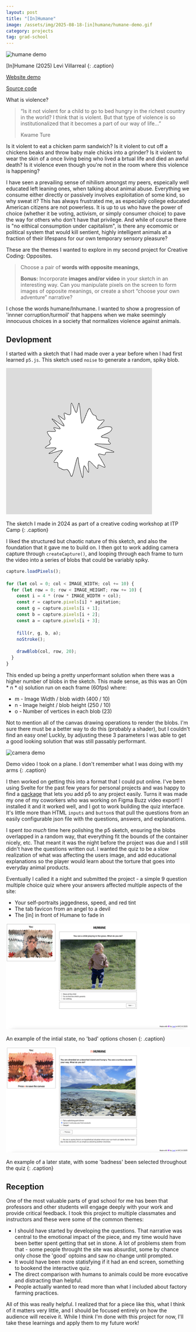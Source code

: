 ```yaml
---
layout: post
title: "[In]Humane"
image: /assets/img/2025-08-18-[in]humane/humane-demo.gif
category: projects
tag: grad-school
---
```



![humane demo](/assets/img/2025-08-18-[in]humane/humane-demo.gif)

[In]Humane (2025) Levi Villarreal
{: .caption}

[Website demo](leviv.cool/humane)

[Source code](https://github.com/leviv/humane)

What is violence? 

> “Is it not violent for a child to go to bed hungry in the richest country in the world? I think that is violent. But that type of violence is so institutionalized that it becomes a part of our way of life...” 
>
> Kwame Ture

Is it violent to eat a chicken parm sandwich? Is it violent to cut off a chickens beaks and throw baby male chicks into a grinder? Is it violent to wear the skin of a once living being who lived a brtual life and died an awful death? Is it violence even though you're not in the room where this violence is happening?

I have seen a prevailing sense of nihilism amongst my peers, espeically well educated left leaning ones, when talking about animal abuse. Everything we consume either directly or passively involves exploitation of some kind, so why sweat it? This has always frustrated me, as especially college educated American citizens are not powerless. It is up to us who have the power of choice (whether it be voting, activism, or simply consumer choice) to pave the way for others who don't have that privilege. And while of course there is "no eithical consumption under capitalism", is there any ecomomic or political system that would kill sentient, highly intelligent animals at a fraction of their lifespans for our own temporary sensory pleasure?

These are the themes I wanted to explore in my second project for Creative Coding: Opposites.

> Choose a pair of **words with opposite meanings**,
>
> **Bonus:** Incorporate **images and/or video** in your sketch in an interesting way. Can you manipulate pixels on the screen to form images of opposite meanings, or create a short “choose your own adventure” narrative?

I chose the words humane/Inhumane. I wanted to show a progression of 'innner corruption/turmoil' that happens when we make seemingly innocuous choices in a society that normalizes violence against animals.

## Devlopment

I started with a sketch that I had made over a year before when I had first learned `p5.js`. This sketch used `noise` to generate a random, spiky blob.

![blob](/assets/img/2025-08-18-[in]humane/blob.gif)

The sketch I made in 2024 as part of a creative coding workshop at ITP Camp
{: .caption}

I liked the structured but chaotic nature of this sketch, and also the foundation that it gave me to build on. I then got to work adding camera capture through `createCapture()`, and looping through each frame to turn the video into a series of blobs that could be variably spiky.

```javascript
capture.loadPixels();

for (let col = 0; col < IMAGE_WIDTH; col += 10) {
  for (let row = 0; row < IMAGE_HEIGHT; row += 10) {
    const i = 4 * (row * IMAGE_WIDTH + col);
    const r = capture.pixels[i] * agitation;
    const g = capture.pixels[i + 1];
    const b = capture.pixels[i + 2];
    const a = capture.pixels[i + 3];

    fill(r, g, b, a);
    noStroke();

    drawBlob(col, row, 20);
  }
}
```

This ended up being a pretty unperformant solution when there was a higher number of blobs in the sketch. This made sense, as this was an O(m * n * o) solution run on each frame (60fps) where:

- m - Image Width / blob width (400 / 10)
- n - Image height / blob height (250 / 10)
- o - Number of vertices in each blob (23)

Not to mention all of the canvas drawing operations to render the blobs. I'm sure there must be a better way to do this (probably a shader), but I couldn't find an easy one! Luckly, by adjusting these 3 parameters I was able to get a good looking solution that was still passably performant.

![camera demo](/assets/img/2025-08-18-[in]humane/camera-demo.gif)

Demo video I took on a plane. I don't remember what I was doing with my arms
{: .caption}

I then worked on getting this into a format that I could put online. I've been using Svelte for the past few years for personal projects and was happy to find a [package](https://github.com/tonyketcham/p5-svelte) that lets you add p5 to any project easily. Turns it was made my one of my coworkers who was working on Figma Buzz video export! I installed it and it worked well, and I got to work building the quiz interface. It's little more than HTML `inputs` and `button`s that pull the questions from an easily configurable json file with the questions, answers, and explanations.

I spent *too much* time here polishing the p5 sketch, ensuring the blobs overlapped in a random way, that everything fit the bounds of the container nicely, etc. That meant it was the night before the project was due and I still didn't have the questions written out. I wanted the quiz to be a slow realization of what was affecting the users image, and add educational explanations so the player would learn about the torture that goes into everyday animal products. 

Eventually I called it a night and submitted the project - a simple 9 question multiple choice quiz where your answers affected multiple aspects of the site:

- Your self-portraits jaggedness, speed, and red tint
- The tab favicon from an angel to a devil
- The [in] in front of Humane to fade in

![good](/assets/img/2025-08-18-[in]humane/good.png)

An example of the intial state, no 'bad' options chosen
{: .caption}

![evil](/assets/img/2025-08-18-[in]humane/evil.png)

An example of a later state, with some 'badness' been selected throughout the quiz
{: .caption}

## Reception

One of the most valuable parts of grad school for me has been that professors and other students will engage deeply with your work and provide critical feedback. I took this project to multiple classmates and instructors and these were some of the common themes:

- I should have started by developing the questions. That narrative was central to the emotional impact of the piece, and my time would have been better spent getting that set in stone. A lot of problems stem from that - some people throught the site was absurdist, some by chance only chose the 'good' optoins and saw no change until prompted.
- It would have been more statisfying if it had an end screen, something to bookend the interactive quiz.
- The direct comparison with humans to animals could be more evocative and distracting than helpful.
- People actually wanted to read more than what I included about factory farming practices.

All of this was really helpful. I realized that for a piece like this, what I think of it matters very little, and I should be focused entirely on how the audience will receive it. While I think I'm done with this project for now, I'll take these learnings and apply them to my future work!